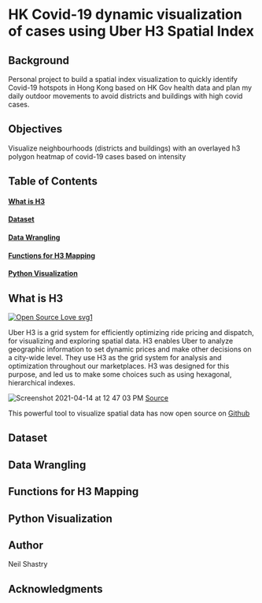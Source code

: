 # HK Covid-19 dynamic visualization of cases using Uber H3 Spatial Index

## Background
Personal project to build a spatial index visualization to quickly identify Covid-19 hotspots in Hong Kong based on HK Gov health data and plan my daily outdoor movements to avoid districts and buildings with high covid cases.

## Objectives
Visualize neighbourhoods (districts and buildings) with an overlayed h3 polygon heatmap of covid-19 cases based on intensity

## Table of Contents
#### [What is H3](#What-is-H3)
#### [Dataset](#Dataset)
#### [Data Wrangling](#Data-Wrangling)
#### [Functions for H3 Mapping](#Functions-for-H3-Mapping)
#### [Python Visualization](#Python-Visualization)

## What is H3

[![Open Source Love svg1](https://badges.frapsoft.com/os/v1/open-source.svg?v=103)](https://eng.uber.com/category/articles/open-source-articles/)

Uber H3 is a grid system for efficiently optimizing ride pricing and dispatch, for visualizing and exploring spatial data. H3 enables Uber to analyze geographic information to set dynamic prices and make other decisions on a city-wide level. They use H3 as the grid system for analysis and optimization throughout our marketplaces. H3 was designed for this purpose, and led us to make some choices such as using hexagonal, hierarchical indexes.

![Screenshot 2021-04-14 at 12 47 03 PM](https://user-images.githubusercontent.com/36125669/114655955-d4858800-9d1f-11eb-8d6c-247f88c5a782.jpeg)
[Source](https://eng.uber.com/h3/)

This powerful tool to visualize spatial data has now open source on [Github](https://uber.github.io/h3/)


## Dataset

## Data Wrangling

## Functions for H3 Mapping

## Python Visualization


## Author
Neil Shastry

## Acknowledgments

